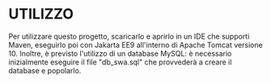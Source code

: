 # UTILIZZO
Per utilizzare questo progetto, scaricarlo e aprirlo in un IDE che supporti Maven, eseguirlo poi con Jakarta EE9 all'interno di Apache Tomcat versione 10. Inoltre, è previsto l'utilizzo di un database MySQL: è necessario inizialmente eseguire il file "db_swa.sql" che provvederà a creare il database e popolarlo.